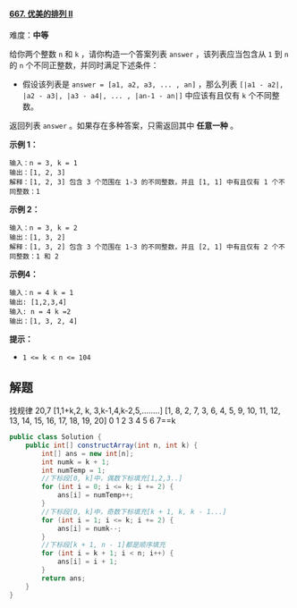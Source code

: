 #### [667. 优美的排列 II](https://leetcode.cn/problems/beautiful-arrangement-ii/)

难度：**中等**

给你两个整数 `n` 和 `k` ，请你构造一个答案列表 `answer` ，该列表应当包含从 `1` 到 `n` 的 `n` 个不同正整数，并同时满足下述条件：

- 假设该列表是 `answer = [a1, a2, a3, ... , an]` ，那么列表 `[|a1 - a2|, |a2 - a3|, |a3 - a4|, ... , |an-1 - an|]` 中应该有且仅有 `k` 个不同整数。

返回列表 `answer` 。如果存在多种答案，只需返回其中 **任意一种** 。

 

**示例 1：**

```
输入：n = 3, k = 1
输出：[1, 2, 3]
解释：[1, 2, 3] 包含 3 个范围在 1-3 的不同整数，并且 [1, 1] 中有且仅有 1 个不同整数：1
```

**示例 2：**

```
输入：n = 3, k = 2
输出：[1, 3, 2]
解释：[1, 3, 2] 包含 3 个范围在 1-3 的不同整数，并且 [2, 1] 中有且仅有 2 个不同整数：1 和 2
```

**示例4：**

```
输入：n = 4 k = 1
输出: [1,2,3,4]
输入: n = 4 k =2
输出：[1, 3, 2, 4]
```



**提示：**

- `1 <= k < n <= 104`

## 解题
找规律
20,7
[1,1+k,2, k, 3,k-1,4,k-2,5,........]
[1, 8, 2, 7, 3, 6, 4, 5, 9, 10, 11, 12, 13, 14, 15, 16, 17, 18, 19, 20]
0   1  2  3  4  5  6  7==k

```java
public class Solution {
    public int[] constructArray(int n, int k) {
        int[] ans = new int[n];
        int numk = k + 1;
        int numTemp = 1;
        //下标段[0, k]中，偶数下标填充[1,2,3..]
        for (int i = 0; i <= k; i += 2) {
            ans[i] = numTemp++;
        }
        //下标段[0, k]中，奇数下标填充[k + 1, k, k - 1...]
        for (int i = 1; i <= k; i += 2) {
            ans[i] = numk--;
        }
        //下标段[k + 1, n - 1]都是顺序填充
        for (int i = k + 1; i < n; i++) {
            ans[i] = i + 1;
        }
        return ans;
    }
}

```

